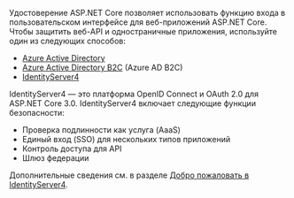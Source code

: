 Удостоверение ASP.NET Core позволяет использовать функцию входа в пользовательском интерфейсе для веб-приложений ASP.NET Core. Чтобы защитить веб-API и одностраничные приложения, используйте один из следующих способов:

* [Azure Active Directory](/azure/api-management/api-management-howto-protect-backend-with-aad)
* [Azure Active Directory B2C](/azure/active-directory-b2c/active-directory-b2c-custom-rest-api-netfw) (Azure AD B2C)
* [IdentityServer4](https://identityserver.io)

IdentityServer4 — это платформа OpenID Connect и OAuth 2.0 для ASP.NET Core 3.0. IdentityServer4 включает следующие функции безопасности:

* Проверка подлинности как услуга (AaaS)
* Единый вход (SSO) для нескольких типов приложений
* Контроль доступа для API
* Шлюз федерации

Дополнительные сведения см. в разделе [Добро пожаловать в IdentityServer4](http://docs.identityserver.io/en/latest/index.html).
